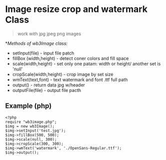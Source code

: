 # Image resize crop  and watermark Class

> work with jpg jpeg png images


**Methods of wb3Image class:*

- setInput(file) - input file patch
- fillBox (width,height) - detect coner colors and fill space
- scale(width,height) -  set only one patam: width or height/ another set is 'null' 
- cropScale(width,height) - crop image by set size
- wmText(text,font) - text watermark  and font .ttf full path
- output() - return data jpg w/header
- outputFile(file) - output file pacth  




## Example (php)

```
<?php
require "wb3image.php";
$img = new wb3Image();
$img->setInput('test.jpg');
$img->fillBox(500, 500);
$img->scale(null, 300);
$img->cropScale(300, 300);
$img->wmText('watermark', './OpenSans-Regular.ttf');
$img->output();

```


